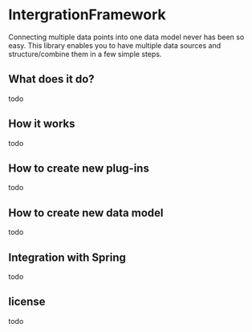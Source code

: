 # IntergrationFramework
Connecting multiple data points into one data model never has been so easy. This library enables you to have multiple data sources and structure/combine them in a few simple steps.

## What does it do?
todo
## How it works
todo
## How to create new plug-ins
todo
## How to create new data model
todo
## Integration with Spring
todo
## license 
todo
